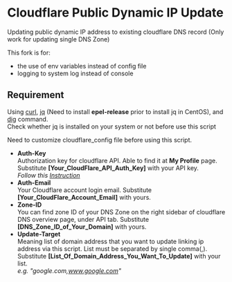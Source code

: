 # Cloudflare Public Dynamic IP Update
Updating public dynamic IP address to existing cloudflare DNS record (Only work for updating single DNS Zone)

This fork is for:
- the use of env variables instead of config file
- logging to system log instead of console

## Requirement
Using [curl](https://en.wikipedia.org/wiki/CURL), [jq](https://stedolan.github.io/jq/) (Need to install **epel-release** prior to install jq in CentOS), and [dig](https://en.wikipedia.org/wiki/Dig_(command)) command. <br/>
Check whether jq is installed on your system or not before use this script

Need to customize cloudflare_config file before using this script.
- **Auth-Key**<br>
Authorization key for cloudflare API. Able to find it at **My Profile** page. Substitute **[Your_CloudFlare_API_Auth_Key]** with your API key.<br>
*Follow this [Instruction](https://support.cloudflare.com/hc/en-us/articles/200167836-Where-do-I-find-my-Cloudflare-API-key-)*
- **Auth-Email**<br>
Your Cloudflare account login email. Substitute **[Your_CloudFlare_Account_Email]** with yours.
- **Zone-ID**<br>
You can find zone ID of your DNS Zone on the right sidebar of cloudflare DNS overview page, under API tab. Substitute **[DNS_Zone_ID_of_Your_Domain]** with yours.
- **Update-Target**<br>
Meaning list of domain address that you want to update linking ip address via this script. List must be separated by single comma(,). Substitute **[List_Of_Domain_Address_You_Want_To_Update]** with your list.<br>
*e.g. "google.com,www.google.com"*
